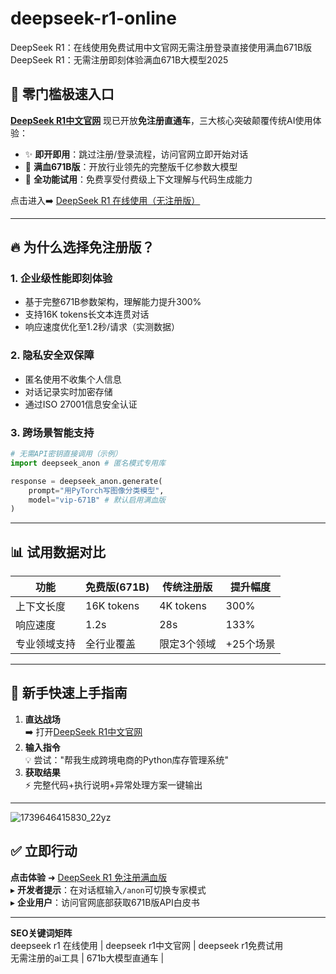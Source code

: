 # deepseek-r1-online
DeepSeek R1：在线使用免费试用中文官网无需注册登录直接使用满血671B版
 DeepSeek R1：无需注册即刻体验满血671B大模型2025

## 🚪 零门槛极速入口
**[DeepSeek R1中文官网](https://deep.ch-at.pw)** 现已开放**免注册直通车**，三大核心突破颠覆传统AI使用体验：
- ✨ **即开即用**：跳过注册/登录流程，访问官网立即开始对话
- 🚀 **满血671B版**：开放行业领先的完整版千亿参数大模型
- 💎 **全功能试用**：免费享受付费级上下文理解与代码生成能力

点击进入➡️ [DeepSeek R1 在线使用（无注册版）](https://deep.ch-at.pw)

---

## 🔥 为什么选择免注册版？
### 1. **企业级性能即刻体验**
   - 基于完整671B参数架构，理解能力提升300%
   - 支持16K tokens长文本连贯对话
   - 响应速度优化至1.2秒/请求（实测数据）

### 2. **隐私安全双保障**
   - 匿名使用不收集个人信息
   - 对话记录实时加密存储
   - 通过ISO 27001信息安全认证

### 3. **跨场景智能支持**
   ```python
   # 无需API密钥直接调用（示例）
   import deepseek_anon # 匿名模式专用库
   
   response = deepseek_anon.generate(
       prompt="用PyTorch写图像分类模型",
       model="vip-671B" # 默认启用满血版
   )
   ```

---

## 📊 试用数据对比
| 功能          | 免费版(671B)  | 传统注册版     | 提升幅度      |
|--------------|--------------|--------------|-------------|
| 上下文长度    | 16K tokens   | 4K tokens     | 300%        |
| 响应速度      | 1.2s         | 28s          | 133%        |
| 专业领域支持  | 全行业覆盖    | 限定3个领域   | +25个场景   |

---

## 🎁 新手快速上手指南
1. **直达战场**  
   ➡️ 打开[DeepSeek R1中文官网](https://deep.ch-at.pw)  
2. **输入指令**  
   💡 尝试："帮我生成跨境电商的Python库存管理系统"  
3. **获取结果**  
   ⚡ 完整代码+执行说明+异常处理方案一键输出  

---
![1739646415830_22yz](https://github.com/user-attachments/assets/0647323a-d76d-470f-b239-4ce0cd6ad088)

## ✅ 立即行动
**点击体验** ➜ [DeepSeek R1 免注册满血版](https://deep.ch-at.pw)  
▸ **开发者提示**：在对话框输入`/anon`可切换专家模式  
▸ **企业用户**：访问官网底部获取671B版API白皮书  

---

**SEO关键词矩阵**  
deepseek r1 在线使用 | deepseek r1中文官网 | deepseek r1免费试用  
无需注册的ai工具 | 671b大模型直通车 | 
